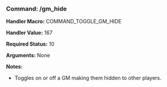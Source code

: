 ### Command: /gm_hide

**Handler Macro:** COMMAND_TOGGLE_GM_HIDE

**Handler Value:** 167

**Required Status:** 10

**Arguments:**
None

**Notes:**
- Toggles on or off a GM making them hidden to other players.